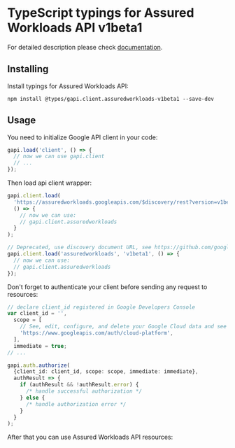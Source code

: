 # TypeScript typings for Assured Workloads API v1beta1

For detailed description please check [documentation](https://cloud.google.com/learnmoreurl).

## Installing

Install typings for Assured Workloads API:

```
npm install @types/gapi.client.assuredworkloads-v1beta1 --save-dev
```

## Usage

You need to initialize Google API client in your code:

```typescript
gapi.load('client', () => {
  // now we can use gapi.client
  // ...
});
```

Then load api client wrapper:

```typescript
gapi.client.load(
  'https://assuredworkloads.googleapis.com/$discovery/rest?version=v1beta1',
  () => {
    // now we can use:
    // gapi.client.assuredworkloads
  }
);
```

```typescript
// Deprecated, use discovery document URL, see https://github.com/google/google-api-javascript-client/blob/master/docs/reference.md#----gapiclientloadname----version----callback--
gapi.client.load('assuredworkloads', 'v1beta1', () => {
  // now we can use:
  // gapi.client.assuredworkloads
});
```

Don't forget to authenticate your client before sending any request to resources:

```typescript
// declare client_id registered in Google Developers Console
var client_id = '',
  scope = [
    // See, edit, configure, and delete your Google Cloud data and see the email address for your Google Account.
    'https://www.googleapis.com/auth/cloud-platform',
  ],
  immediate = true;
// ...

gapi.auth.authorize(
  {client_id: client_id, scope: scope, immediate: immediate},
  authResult => {
    if (authResult && !authResult.error) {
      /* handle successful authorization */
    } else {
      /* handle authorization error */
    }
  }
);
```

After that you can use Assured Workloads API resources: <!-- TODO: make this work for multiple namespaces -->

```typescript

```
